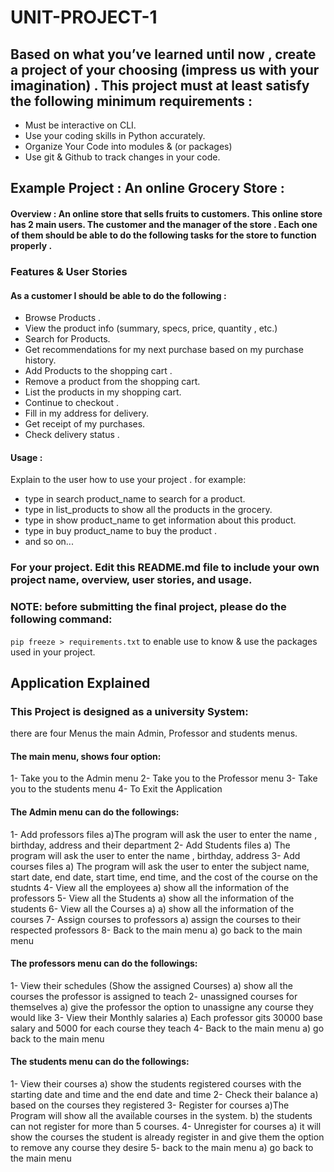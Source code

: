 # UNIT-PROJECT-1



## Based on what you’ve learned until now , create a project of your choosing (impress us with your imagination) . This project must at least satisfy the following minimum requirements :

- Must be interactive on CLI.
- Use your coding skills in Python accurately.
- Organize Your Code into modules & (or packages)
- Use git & Github to track changes in your code.

## Example Project :  An online Grocery Store :

#### Overview : An online store that sells fruits to customers. This online store has 2 main users. The customer and the manager of the store . Each one of them should be able to do the following tasks for the store to function properly . 

### Features & User Stories
#### As a customer I should be able to do the following :
- Browse  Products . 
- View the product info (summary, specs, price, quantity , etc.)
- Search for Products.
- Get recommendations for my next purchase based on my purchase history.
- Add Products to the shopping cart .
- Remove a product from the shopping cart.
- List the products in my shopping cart. 
- Continue to checkout . 
- Fill in my address for delivery.
- Get receipt of my purchases.
- Check delivery status . 



#### Usage :
 Explain to the user how to use your project . 
 for example:
 - type in search product_name to search for a product.
 - type in list_products to show all the products in the grocery.
 - type in show product_name to get information about this product.
 - type in buy product_name to buy the product . 
 - and so on...


### For your project. Edit this README.md file to include your own project name,  overview, user stories, and usage. 

### NOTE: before submitting the final project, please do the following command:
`pip freeze > requirements.txt` to enable use to know & use the packages used in your project.

## Application Explained
### This Project is designed as a university System:
there are four Menus the main Admin, Professor and students menus.

#### The main menu, shows four option:
1- Take you to the Admin menu 
2- Take you to the Professor menu 
3- Take you to the students menu
4- To Exit the Application

#### The Admin menu can do the followings:
1- Add professors files
    a)The program will ask the user to enter the name , birthday, address and
    their department
2- Add Students files
    a) The program will ask the user to enter the name , birthday, address
3- Add courses files 
    a) The program will ask the user to enter the subject name, start date, end
    date, start time, end time, and the cost of the course on the studnts 
4- View all the employees 
    a) show all the information of the professors 
5- View all the Students 
    a) show all the information of the students
6- View all the Courses
    a) a) show all the information of the courses
7- Assign courses to professors 
    a) assign the courses to their respected professors
8- Back to the main menu
    a) go back to the main menu

#### The professors menu can do the followings:
1- View their schedules (Show the assigned Courses)
   a) show all the courses the professor is assigned to teach
2- unassigned courses for themselves
    a) give the professor the option to unassigne any course they would like 
3- View their Monthly salaries
    a) Each professor gits 30000 base salary and 5000 for each course they 
    teach
4- Back to the main menu
    a) go back to the main menu

#### The students menu can do the followings:
1- View their courses
    a) show the students registered courses with the starting date and time
    and the end date and time
2- Check their balance 
    a) based on the courses they registered
3- Register for courses
    a)The Program will show all the available courses in the system.
    b) the students can not register for more than 5 courses.
4- Unregister for courses
    a) it will show the courses the student is already register in and give
    them the option to remove any course they desire
5- back to the main menu
    a) go back to the main menu

